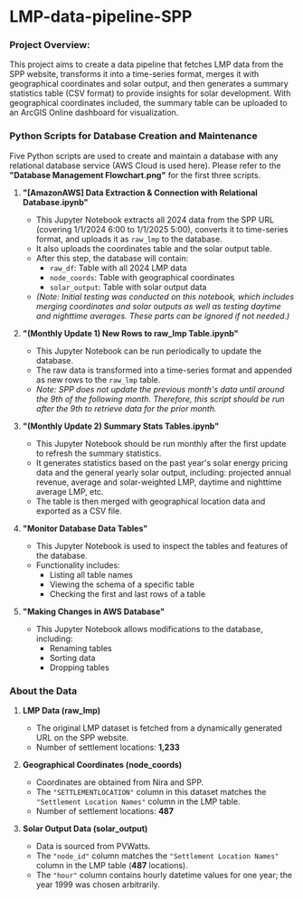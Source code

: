 # LMP-data-pipeline-SPP
### **Project Overview:**  
This project aims to create a data pipeline that fetches LMP data from the SPP website, transforms it into a time-series format, merges it with geographical coordinates and solar output, and then generates a summary statistics table (CSV format) to provide insights for solar development. With geographical coordinates included, the summary table can be uploaded to an ArcGIS Online dashboard for visualization.

### **Python Scripts for Database Creation and Maintenance**  
Five Python scripts are used to create and maintain a database with any relational database service (AWS Cloud is used here). Please refer to the **"Database Management Flowchart.png"** for the first three scripts. 

1. **"[AmazonAWS] Data Extraction & Connection with Relational Database.ipynb"**  
   - This Jupyter Notebook extracts all 2024 data from the SPP URL (covering 1/1/2024 6:00 to 1/1/2025 5:00), converts it to time-series format, and uploads it as `raw_lmp` to the database.  
   - It also uploads the coordinates table and the solar output table.  
   - After this step, the database will contain:  
     - `raw_df`: Table with all 2024 LMP data  
     - `node_coords`: Table with geographical coordinates  
     - `solar_output`: Table with solar output data  
   - _(Note: Initial testing was conducted on this notebook, which includes merging coordinates and solar outputs as well as testing daytime and nighttime averages. These parts can be ignored if not needed.)_

2. **"(Monthly Update 1) New Rows to raw_lmp Table.ipynb"**  
   - This Jupyter Notebook can be run periodically to update the database.  
   - The raw data is transformed into a time-series format and appended as new rows to the `raw_lmp` table.  
   - _Note: SPP does not update the previous month's data until around the 9th of the following month. Therefore, this script should be run after the 9th to retrieve data for the prior month._

3. **"(Monthly Update 2) Summary Stats Tables.ipynb"**  
   - This Jupyter Notebook should be run monthly after the first update to refresh the summary statistics.  
   - It generates statistics based on the past year's solar energy pricing data and the general yearly solar output, including: projected annual revenue, average and solar-weighted LMP, daytime and nighttime average LMP, etc.   
   - The table is then merged with geographical location data and exported as a CSV file.

4. **"Monitor Database Data Tables"**  
   - This Jupyter Notebook is used to inspect the tables and features of the database.  
   - Functionality includes:  
     - Listing all table names  
     - Viewing the schema of a specific table  
     - Checking the first and last rows of a table  

5. **"Making Changes in AWS Database"**  
   - This Jupyter Notebook allows modifications to the database, including:  
     - Renaming tables  
     - Sorting data  
     - Dropping tables  

### **About the Data**  

1. **LMP Data (raw_lmp)**  
   - The original LMP dataset is fetched from a dynamically generated URL on the SPP website.  
   - Number of settlement locations: **1,233**  

2. **Geographical Coordinates (node_coords)**  
   - Coordinates are obtained from Nira and SPP.  
   - The `"SETTLEMENTLOCATION"` column in this dataset matches the `"Settlement Location Names"` column in the LMP table.  
   - Number of settlement locations: **487**  

3. **Solar Output Data (solar_output)**  
   - Data is sourced from PVWatts.  
   - The `"node_id"` column matches the `"Settlement Location Names"` column in the LMP table (**487** locations).  
   - The `"hour"` column contains hourly datetime values for one year; the year 1999 was chosen arbitrarily.  
